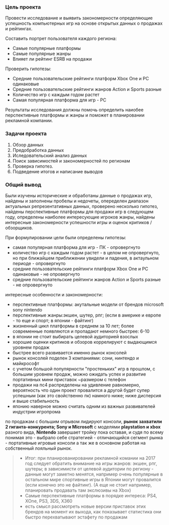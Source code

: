 ### Цель проекта
Провести исследование и выявить закономерности определяющие успешность компьютерных игр на основе открытых данных о продажах и рейтингах. 

Составить портрет пользователя каждого региона:
* Самые популярные платформы
* Самые популярные жанры
* Влияет ли рейтинг ESRB на продажи

Проверить гипотезы:
* Средние пользовательские рейтинги платформ Xbox One и PC одинаковые
* Средние пользовательские рейтинги жанров Action и Sports разные
* Количество игр с каждым годом растет
* Самая популярная платформа для игр - PC

Результаты исследования должны помочь определить наиобее перспективные платформы и жанры и поможет в планировании рекламной компании.

### Задачи проекта

1. Обзор данных
2. Предобработка данных
3. Иследовательский анализ данных
4. Поиск зависимостей и закономерностей по регионам
5. Проверка гипотез.
6. Подведение итогов и написание выводов

### Общий вывод

Были изучены исторические и обработаны данные о продажах игр, найдены и заполнены пробелы и недочеты, опеределен диапазон актуальных репрезентативных данных, проверено несколько гипотез, найдены перспективные платформы для продажи игр в следующем году, определены наиболее интересующие игроков жанры, найдены интересные закономерности успешности игры и оценок критиков / обзорщиков.

При формулировании цели были определены гипотезы:
* самая популярная платформа для игр - ПК - опровергнуто
* количество игр с каждым годом растет - в целом не опровергнуто, но при ближайшем приближении увидели и падения, в актаульном периоде - опровергнуто
* средние пользовательские рейтинги платформ Xbox One и PC одинаковые - не опровергнуто
* средние пользовательские рейтинги жанров Action и Sports разные - не опровергнуто

интересные особенности и закономерности:

* перспективные платформы: акутальные модели от брендов microsoft sony nintendo
* перспективные жанры:экшен, шутер, рпг; (если в америке и европе - то еще и спорт; в японии - файтинг)
* жизненный цикл платформы в среднем за 10 лет; более современные появляются и пропадают немного быстрее: 6-10
* в японии не стоит выбирать целевой аудиторией взослых
* хорошие оценки критиков и обзоров коррелируют с выдающимся уровнем продаж
* быстрее всего развивается именно рынок консолей
* рынок консолей поделен 3 компаниями: сони, нинтендо и майкрософт
* с учетом большой популярности "простеньких" игр в прошлом, с большим уровнем продаж, можно ожидать успех и развитие портативных мини приставок ~размером с телефон
* продажи на пс4 распределены на удивление равномерно, вероятность что один проект провалится а другой будет супер успешным (как это свойственно пк) намного ниже; ниже дисперсия и выше стабильность
* японию наверное можно считать одним из важных развивателей индустрии игропрома 

по продажам с большим отрывом лидируют консоли, **рынок захватили 2 гиганта-конкурента; Sony и Microsoft** с моделями **playstation и xbox** разного вида, **Nintendo** завершает тройку пока оставая, и судя по всему понимая это - выбрало себе стратегией - отличающийся сегмент рынка - портативные игровые консоли а так же в основном работая на собственный лояльный рынок.

> * Итог: при планированировании рекламной комании на 2017 год следует обратить внимание на игры жанров: экшен, рпг, шутеры; в зависимисти от целевой аудитории по региону - данные могут заметно менятся, например очень популярные в остальном мире спортивные игры в Японии могут провалится (если конечно это не файтинг). (А еще не стоит например, планировать продавать там экслюзивы на Xbox)
> * Самые перспективные платформы в порядке интереса: PS4, XOne, PS3, 3DS, X360 
> * есть смысл рассмотреть новые версии приставок этих брендов на момент их выхода, как показывает статистика они быстро перехватывают эстафету по продажам
